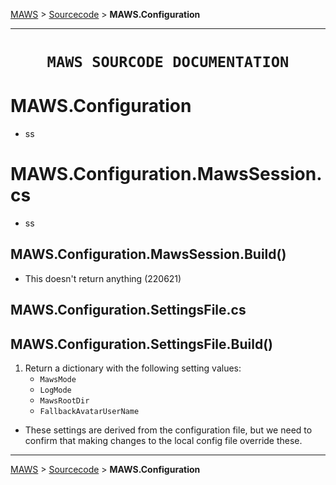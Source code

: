 <!-- b220621.115657 -->

[MAWS](https://github.com/spectrum-health-systems/MAWS) &gt; [Sourcecode](../Sourcecode/MAWS-Sourcecode.md) &gt;  **MAWS.Configuration**

***

<div align="center">
  <h1> 

    MAWS SOURCODE DOCUMENTATION
  </h1>
</div>

# MAWS.Configuration
* ss

# MAWS.Configuration.MawsSession.cs
* ss

## MAWS.Configuration.MawsSession.Build()
* This doesn't return anything (220621)

## MAWS.Configuration.SettingsFile.cs

## MAWS.Configuration.SettingsFile.Build()
1. Return a dictionary with the following setting values:
    - `MawsMode`
    - `LogMode`
    - `MawsRootDir`
    - `FallbackAvatarUserName`

* These settings are derived from the configuration file, but we need to confirm that making changes to the local config file override these.

***

[MAWS](https://github.com/spectrum-health-systems/MAWS) &gt; [Sourcecode](../Sourcecode/MAWS-Sourcecode.md) &gt;  **MAWS.Configuration**